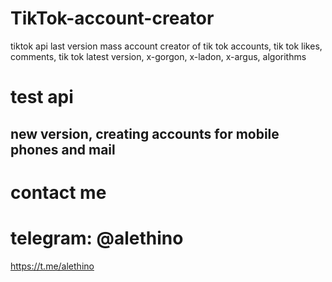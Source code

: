 # TikTok-account-creator
 tiktok api last version mass account creator of tik tok accounts, tik tok likes, comments, tik tok latest version, x-gorgon, x-ladon, x-argus, algorithms


# test api
## new version, creating accounts for mobile phones and mail
# contact me
# telegram: @alethino
https://t.me/alethino
